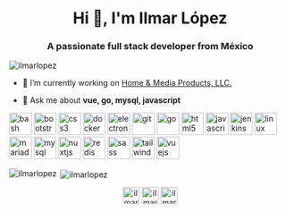 <h1 align="center">Hi 👋, I'm Ilmar López</h1>
<h3 align="center">A passionate full stack developer from México</h3>

<p align="left"> <img src="https://komarev.com/ghpvc/?username=ilmarlopez" alt="ilmarlopez" /> </p>

- 🔭 I’m currently working on [Home & Media Products, LLC.](https://www.myhmp.org/)

- 💬 Ask me about **vue, go, mysql, javascript**

<p align="left"><img src="https://www.vectorlogo.zone/logos/gnu_bash/gnu_bash-icon.svg" alt="bash" width="40" height="40"/> <img src="https://devicons.github.io/devicon/devicon.git/icons/bootstrap/bootstrap-plain.svg" alt="bootstrap" width="40" height="40"/> <img src="https://devicons.github.io/devicon/devicon.git/icons/css3/css3-original-wordmark.svg" alt="css3" width="40" height="40"/> <img src="https://devicons.github.io/devicon/devicon.git/icons/docker/docker-original-wordmark.svg" alt="docker" width="40" height="40"/> <img src="https://devicons.github.io/devicon/devicon.git/icons/electron/electron-original.svg" alt="electron" width="40" height="40"/> <img src="https://www.vectorlogo.zone/logos/git-scm/git-scm-icon.svg" alt="git" width="40" height="40"/> <img src="https://devicons.github.io/devicon/devicon.git/icons/go/go-original.svg" alt="go" width="40" height="40"/> <img src="https://devicons.github.io/devicon/devicon.git/icons/html5/html5-original-wordmark.svg" alt="html5" width="40" height="40"/> <img src="https://devicons.github.io/devicon/devicon.git/icons/javascript/javascript-original.svg" alt="javascript" width="40" height="40"/> <img src="https://www.vectorlogo.zone/logos/jenkins/jenkins-icon.svg" alt="jenkins" width="40" height="40"/> <img src="https://devicons.github.io/devicon/devicon.git/icons/linux/linux-original.svg" alt="linux" width="40" height="40"/> <img src="https://www.vectorlogo.zone/logos/mariadb/mariadb-icon.svg" alt="mariadb" width="40" height="40"/> <img src="https://devicons.github.io/devicon/devicon.git/icons/mysql/mysql-original-wordmark.svg" alt="mysql" width="40" height="40"/> <img src="https://www.vectorlogo.zone/logos/nuxtjs/nuxtjs-icon.svg" alt="nuxtjs" width="40" height="40"/> <img src="https://devicons.github.io/devicon/devicon.git/icons/redis/redis-original-wordmark.svg" alt="redis" width="40" height="40"/> <img src="https://devicons.github.io/devicon/devicon.git/icons/sass/sass-original.svg" alt="sass" width="40" height="40"/> <img src="https://www.vectorlogo.zone/logos/tailwindcss/tailwindcss-icon.svg" alt="tailwind" width="40" height="40"/> <img src="https://devicons.github.io/devicon/devicon.git/icons/vuejs/vuejs-original-wordmark.svg" alt="vuejs" width="40" height="40"/></p><p><img align="left" src="https://github-readme-stats.vercel.app/api/top-langs/?username=ilmarlopez&layout=compact&hide=html" alt="ilmarlopez" /></p>

<p>&nbsp;<img align="center" src="https://github-readme-stats.vercel.app/api?username=ilmarlopez&show_icons=true" alt="ilmarlopez" /></p>

<p align="center">
<a href="https://linkedin.com/in/ilmarlopez" target="blank"><img align="center" src="https://cdn.jsdelivr.net/npm/simple-icons@3.0.1/icons/linkedin.svg" alt="ilmarlopez" height="30" width="30" /></a>
<a href="https://fb.com/ilmarlopez" target="blank"><img align="center" src="https://cdn.jsdelivr.net/npm/simple-icons@3.0.1/icons/facebook.svg" alt="ilmarlopez" height="30" width="30" /></a>
<a href="https://instagram.com/ilmarlopez" target="blank"><img align="center" src="https://cdn.jsdelivr.net/npm/simple-icons@3.0.1/icons/instagram.svg" alt="ilmarlopez" height="30" width="30" /></a>
</p>
